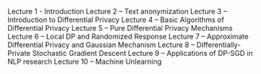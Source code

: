 Lecture 1 - Introduction
Lecture 2 – Text anonymization
Lecture 3 – Introduction to Differential Privacy
Lecture 4 – Basic Algorithms of Differential Privacy
Lecture 5 – Pure Differential Privacy Mechanisms
Lecture 6 – Local DP and Randomized Response
Lecture 7 – Approximate Differential Privacy and Gaussian Mechanism
Lecture 8 – Differentially-Private Stochastic Gradient Descent
Lecture 9 – Applications of DP-SGD in NLP research
Lecture 10 – Machine Unlearning